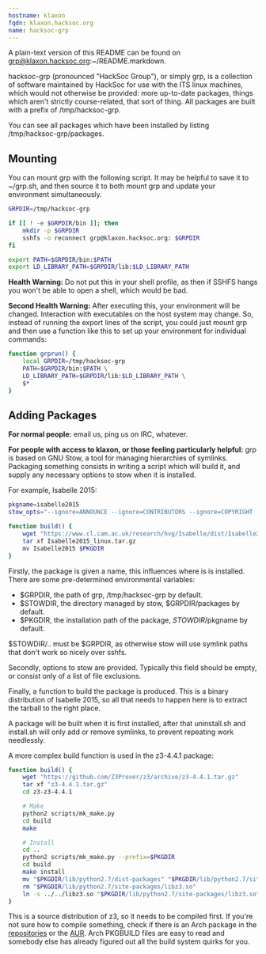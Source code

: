 ```yaml
---
hostname: klaxon
fqdn: klaxon.hacksoc.org
name: hacksoc-grp
---
```


A plain-text version of this README can be found on grp@klaxon.hacksoc.org:~/README.markdown.

hacksoc-grp (pronounced "HackSoc Group"), or simply grp, is a collection of software maintained by HackSoc for use with the ITS linux machines, which would not otherwise be provided: more up-to-date packages, things which aren't strictly course-related, that sort of thing. All packages are built with a prefix of /tmp/hacksoc-grp.

You can see all packages which have been installed by listing /tmp/hacksoc-grp/packages.

## Mounting
You can mount grp with the following script. It may be helpful to save it to ~/grp.sh, and then source it to both mount grp and update your environment simultaneously.

```bash
GRPDIR=/tmp/hacksoc-grp

if [[ ! -e $GRPDIR/bin ]]; then
    mkdir -p $GRPDIR
    sshfs -o reconnect grp@klaxon.hacksoc.org: $GRPDIR
fi

export PATH=$GRPDIR/bin:$PATH
export LD_LIBRARY_PATH=$GRPDIR/lib:$LD_LIBRARY_PATH
```

**Health Warning:** Do not put this in your shell profile, as then if SSHFS hangs you won't be able to open a shell, which would be bad.

**Second Health Warning:** After executing this, your environment will be changed. Interaction with executables on the host system may change. So, instead of running the export lines of the script, you could just mount grp and then use a function like this to set up your environment for individual commands:

```bash
function grprun() {
    local GRPDIR=/tmp/hacksoc-grp
    PATH=$GRPDIR/bin:$PATH \
    LD_LIBRARY_PATH=$GRPDIR/lib:$LD_LIBRARY_PATH \
    $*
}
```

## Adding Packages
**For normal people:** email us, ping us on IRC, whatever.

**For people with access to klaxon, or those feeling particularly helpful:** grp is based on GNU Stow, a tool for managing hierarchies of symlinks. Packaging something consists in writing a script which will build it, and supply any necessary options to stow when it is installed.

For example, Isabelle 2015:

```bash
pkgname=isabelle2015
stow_opts="--ignore=ANNOUNCE --ignore=CONTRIBUTORS --ignore=COPYRIGHT --ignore=NEWS --ignore=README --ignore=ROOTS"

function build() {
    wget "https://www.cl.cam.ac.uk/research/hvg/Isabelle/dist/Isabelle2015_linux.tar.gz"
    tar xf Isabelle2015_linux.tar.gz
    mv Isabelle2015 $PKGDIR
}
```

Firstly, the package is given a name, this influences where is is installed. There are some pre-determined environmental variables:

 - $GRPDIR, the path of grp, /tmp/hacksoc-grp by default.
 - $STOWDIR, the directory managed by stow, $GRPDIR/packages by default.
 - $PKGDIR, the installation path of the package, $STOWDIR/$pkgname by default.

$STOWDIR/.. must be $GRPDIR, as otherwise stow will use symlink paths that don't work so nicely over sshfs.

Secondly, options to stow are provided. Typically this field should be empty, or consist only of a list of file exclusions.

Finally, a function to build the package is produced. This is a binary distribution of Isabelle 2015, so all that needs to happen here is to extract the tarball to the right place.

A package will be built when it is first installed, after that uninstall.sh and install.sh will only add or remove symlinks, to prevent repeating work needlessly.

A more complex build function is used in the z3-4.4.1 package:

```bash
function build() {
    wget "https://github.com/Z3Prover/z3/archive/z3-4.4.1.tar.gz"
    tar xf "z3-4.4.1.tar.gz"
    cd z3-z3-4.4.1

    # Make
    python2 scripts/mk_make.py
    cd build
    make

    # Install
    cd ..
    python2 scripts/mk_make.py --prefix=$PKGDIR
    cd build
    make install
    mv "$PKGDIR/lib/python2.7/dist-packages" "$PKGDIR/lib/python2.7/site-packages"
    rm "$PKGDIR/lib/python2.7/site-packages/libz3.so"
    ln -s ../../libz3.so "$PKGDIR/lib/python2.7/site-packages/libz3.so"
}
```

This is a source distribution of z3, so it needs to be compiled first. If you're not sure how to compile something, check if there is an Arch package in the [repositories](https://www.archlinux.org/packages) or the [AUR](https://aur.archlinux.org/). Arch PKGBUILD files are easy to read and somebody else has already figured out all the build system quirks for you.